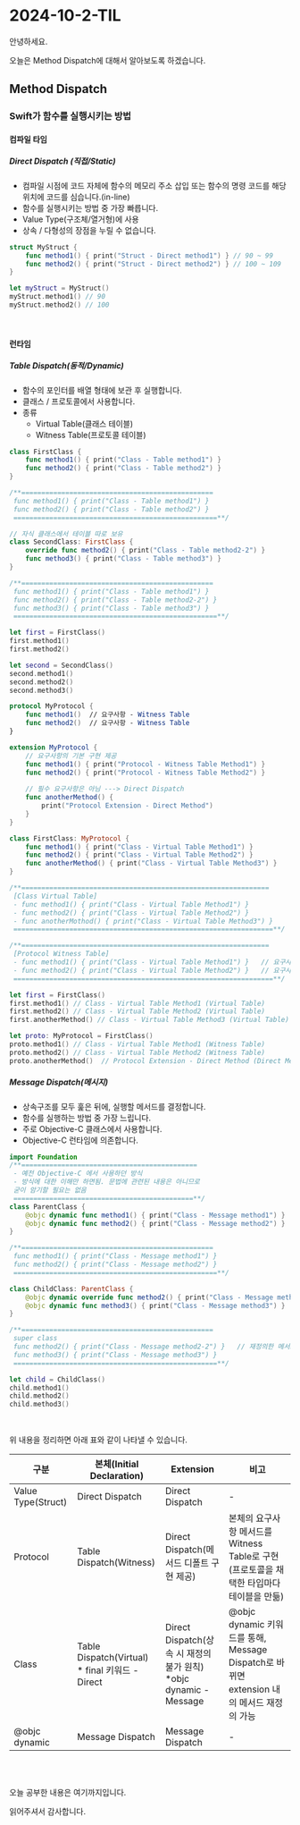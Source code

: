 # 2024-10-2-TIL

안녕하세요.

오늘은 Method Dispatch에 대해서 알아보도록 하겠습니다.

## Method Dispatch

### Swift가 함수를 실행시키는 방법

#### 컴파일 타임

##### **Direct Dispatch (직접/Static)**

- 컴파일 시점에 코드 자체에 함수의 메모리 주소 삽입 또는 함수의 명령 코드를 해당 위치에 코드를 심습니다.(in-line)
- 함수를 실행시키는 방법 중 가장 빠릅니다.
- Value Type(구조체/열거형)에 사용
- 상속 / 다형성의 장점을 누릴 수 없습니다.

```swift
struct MyStruct {
    func method1() { print("Struct - Direct method1") } // 90 ~ 99
    func method2() { print("Struct - Direct method2") } // 100 ~ 109
}

let myStruct = MyStruct()
myStruct.method1() // 90
myStruct.method2() // 100

```

<br/>

#### 런타임

##### **Table Dispatch(동적/Dynamic)**

- 함수의 포인터를 배열 형태에 보관 후 실행합니다.
- 클래스 / 프로토콜에서 사용합니다.
- 종류
  - Virtual Table(클래스 테이블)
  - Witness Table(프로토콜 테이블)

```swift
class FirstClass {
    func method1() { print("Class - Table method1") }
    func method2() { print("Class - Table method2") }
}

/**================================================
 func method1() { print("Class - Table method1") }
 func method2() { print("Class - Table method2") }
 ===================================================**/

// 자식 클래스에서 테이블 따로 보유
class SecondClass: FirstClass {
    override func method2() { print("Class - Table method2-2") }
    func method3() { print("Class - Table method3") }
}

/**================================================
 func method1() { print("Class - Table method1") }
 func method2() { print("Class - Table method2-2") }
 func method3() { print("Class - Table method3") }
 ===================================================**/

let first = FirstClass()
first.method1()
first.method2()

let second = SecondClass()
second.method1()
second.method2()
second.method3()
```

```swift
protocol MyProtocol {
    func method1()  // 요구사항 - Witness Table
    func method2()  // 요구사항 - Witness Table
}

extension MyProtocol {
    // 요구사항의 기본 구현 제공
    func method1() { print("Protocol - Witness Table Method1") }
    func method2() { print("Protocol - Witness Table Method2") }
    
    // 필수 요구사항은 아님 ---> Direct Dispatch
    func anotherMethod() {
        print("Protocol Extension - Direct Method")
    }
}
```

```swift
class FirstClass: MyProtocol {
    func method1() { print("Class - Virtual Table Method1") }
    func method2() { print("Class - Virtual Table Method2") }
    func anotherMethod() { print("Class - Virtual Table Method3") }
}

/**==============================================================
 [Class Virtual Table]
 - func method1() { print("Class - Virtual Table Method1") }
 - func method2() { print("Class - Virtual Table Method2") }
 - func anotherMothod() { print("Class - Virtual Table Method3") }
 =================================================================**/

/**==============================================================
 [Protocol Witness Table]
 - func method1() { print("Class - Virtual Table Method1") }   // 요구사항 - 우선순위 반영⭐️
 - func method2() { print("Class - Virtual Table Method2") }   // 요구사항 - 우선순위 반영⭐️
 =================================================================**/

let first = FirstClass()
first.method1() // Class - Virtual Table Method1 (Virtual Table)
first.method2() // Class - Virtual Table Method2 (Virtual Table)
first.anotherMethod() // Class - Virtual Table Method3 (Virtual Table)

let proto: MyProtocol = FirstClass()
proto.method1() // Class - Virtual Table Method1 (Witness Table)
proto.method2() // Class - Virtual Table Method2 (Witness Table)
proto.anotherMethod()  // Protocol Extension - Direct Method (Direct Method)

```



##### **Message Dispatch(메시지)**

- 상속구조를 모두 훑은 뒤에, 실행할 메서드를 결정합니다.
- 함수를 실행하는 방법 중 가장 느립니다.
- 주로 Objective-C 클래스에서 사용합니다.
- Objective-C 런타임에 의존합니다.

```swift
import Foundation
/**============================================
 - 예전 Objective-C 에서 사용하던 방식
 - 방식에 대한 이해만 하면됨. 문법에 관련된 내용은 아니므로
 굳이 암기할 필요는 없음
 =============================================**/
class ParentClass {
    @objc dynamic func method1() { print("Class - Message method1") }
    @objc dynamic func method2() { print("Class - Message method2") }
}

/**================================================
 func method1() { print("Class - Message method1") }
 func method2() { print("Class - Message method2") }
 ===================================================**/

class ChildClass: ParentClass {
    @objc dynamic override func method2() { print("Class - Message method2-2") }
    @objc dynamic func method3() { print("Class - Message method3") }
}

/**================================================
 super class
 func method2() { print("Class - Message method2-2") }   // 재정의한 메서드는 다시 주소가짐
 func method3() { print("Class - Message method3") }
 ===================================================**/

let child = ChildClass()
child.method1()
child.method2()
child.method3()
```

<br/>

위 내용을 정리하면 아래 표와 같이 나타낼 수 있습니다.

| 구분               | 본체(Initial Declaration)                              | Extension                                                    | 비고                                                         |
| ------------------ | ------------------------------------------------------ | ------------------------------------------------------------ | ------------------------------------------------------------ |
| Value Type(Struct) | Direct Dispatch                                        | Direct Dispatch                                              | -                                                            |
| Protocol           | Table Dispatch(Witness)                                | Direct Dispatch(메서드 디폴트 구현 제공)                     | 본체의 요구사항 메서드를 Witness Table로 구현 (프로토콜을 채택한 타입마다 테이블을 만듦) |
| Class              | Table Dispatch(Virtual) <br /> * final 키워드 - Direct | Direct Dispatch(상속 시 재정의 불가 원칙)<br /> *objc dynamic - Message | @objc dynamic 키워드를 통해, Message Dispatch로 바뀌면 extension 내의 메서드 재정의 가능 |
| @objc dynamic      | Message Dispatch                                       | Message Dispatch                                             | -                                                            |

<br/>

<br/>

오늘 공부한 내용은 여기까지입니다.

읽어주셔서 감사합니다.